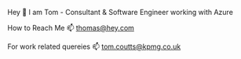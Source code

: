 Hey 👋 I am Tom - Consultant & Software Engineer working with Azure

How to Reach Me 📫 thomas@hey.com

For work related quereies 📫 tom.coutts@kpmg.co.uk
